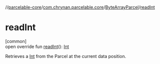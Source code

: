 //[parcelable-core](../../../index.md)/[com.chrynan.parcelable.core](../index.md)/[ByteArrayParcel](index.md)/[readInt](read-int.md)

# readInt

[common]\
open override fun [readInt](read-int.md)(): [Int](https://kotlinlang.org/api/latest/jvm/stdlib/kotlin/-int/index.html)

Retrieves a [Int](https://kotlinlang.org/api/latest/jvm/stdlib/kotlin/-int/index.html) from the Parcel at the current data position.
